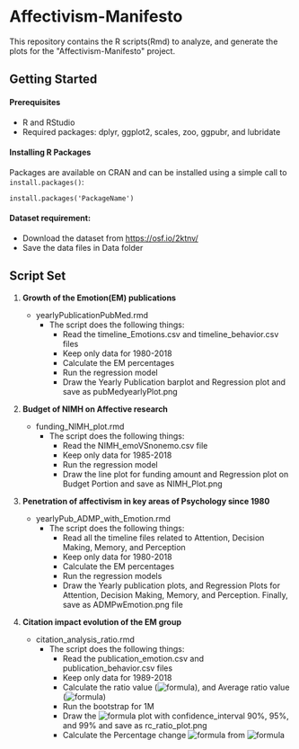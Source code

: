# Affectivism-Manifesto
This repository contains the R scripts(Rmd) to analyze, and generate the plots for the "Affectivism-Manifesto" project.

## Getting Started
#### Prerequisites
* R and RStudio
* Required packages: dplyr, ggplot2, scales, zoo, ggpubr, and lubridate
#### Installing R Packages
Packages are available on CRAN and can be installed using a simple call to ```install.packages()```:
```
install.packages('PackageName')
```
#### Dataset requirement:
* Download the dataset from https://osf.io/2ktnv/
* Save the data files in Data folder 

## Script Set
1. **Growth of the Emotion(EM) publications**
     - yearlyPublicationPubMed.rmd
          * The script does the following things:
            * Read the timeline_Emotions.csv and timeline_behavior.csv files
            * Keep only data for 1980-2018
            * Calculate the EM percentages
            * Run the regression model
            * Draw the Yearly Publication barplot and Regression plot and save as pubMedyearlyPlot.png

2. **Budget of NIMH on Affective research**
     - funding_NIMH_plot.rmd
          * The script does the following things:
               * Read the NIMH_emoVSnonemo.csv file
               * Keep only data for 1985-2018
               * Run the regression model
               * Draw the line plot for funding amount and Regression plot on Budget Portion and save as NIMH_Plot.png

3. **Penetration of affectivism in key areas of Psychology since 1980**
     - yearlyPub_ADMP_with_Emotion.rmd
          * The script does the following things:
               * Read all the timeline files related to Attention, Decision Making, Memory, and Perception
               * Keep only data for 1980-2018
               * Calculate the EM percentages
               * Run the regression models
               * Draw the Yearly publication plots, and Regression Plots for Attention, Decision Making, Memory, and Perception. Finally, save as ADMPwEmotion.png file 
               
4. **Citation impact evolution of the EM group**
     - citation_analysis_ratio.rmd
          * The script does the following things:
               * Read the publication_emotion.csv and publication_behavior.csv files
               * Keep only data for 1989-2018
               * Calculate the ratio value (![formula](https://render.githubusercontent.com/render/math?math=r_{c})), and Average ratio value (![formula](https://render.githubusercontent.com/render/math?math=\bar{r_{c}}))
               * Run the bootstrap for 1M
               * Draw the ![formula](https://render.githubusercontent.com/render/math?math=r_{c}) plot with confidence_interval 90%, 95%, and 99% and save as rc_ratio_plot.png
               * Calculate the Percentage change ![formula](https://render.githubusercontent.com/render/math?math=\Delta{C}) from ![formula](https://render.githubusercontent.com/render/math?math=r_{c})
               
